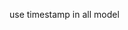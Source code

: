 use timestamp in all model

<!-- <div class="header-right-btn f-right d-none d-lg-block ml-30">
                                    </div>
                                    <div class="header-right-btn f-right d-none d-lg-block ml-30">
                                    </div> -->